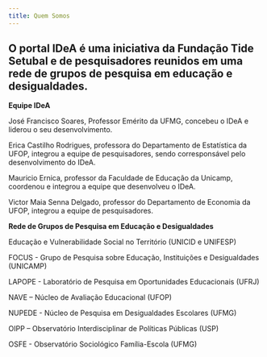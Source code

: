 ```yaml
---
title: Quem Somos
---
```

## O portal IDeA é uma iniciativa da Fundação Tide Setubal e de pesquisadores reunidos em uma rede de grupos de pesquisa em educação e desigualdades.




**Equipe IDeA**

José Francisco Soares, Professor Emérito da UFMG, concebeu o IDeA e liderou o seu desenvolvimento.

Erica Castilho Rodrigues, professora do Departamento de Estatística da UFOP, integrou a equipe de pesquisadores, sendo corresponsável pelo desenvolvimento do IDeA.

Mauricio Ernica, professor da Faculdade de Educação da Unicamp, coordenou e integrou a equipe que desenvolveu o IDeA.

Victor Maia Senna Delgado, professor do Departamento de Economia da UFOP, integrou a equipe de pesquisadores.

**Rede de Grupos de Pesquisa em Educação e Desigualdades**

Educação e Vulnerabilidade Social no Território (UNICID e UNIFESP)

FOCUS - Grupo de Pesquisa sobre Educação, Instituições e Desigualdades (UNICAMP)

LAPOPE - Laboratório de Pesquisa em Oportunidades Educacionais (UFRJ)

NAVE – Núcleo de Avaliação Educacional (UFOP)

NUPEDE - Núcleo de Pesquisa em Desigualdades Escolares (UFMG)

OIPP – Observatório Interdisciplinar de Políticas Públicas (USP)

OSFE - Observatório Sociológico Família-Escola (UFMG)

##

